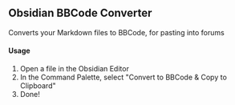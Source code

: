 ## Obsidian BBCode Converter

Converts your Markdown files to BBCode, for pasting into forums

#### Usage

1. Open a file in the Obsidian Editor
2. In the Command Palette, select "Convert to BBCode & Copy to Clipboard"
3. Done!
